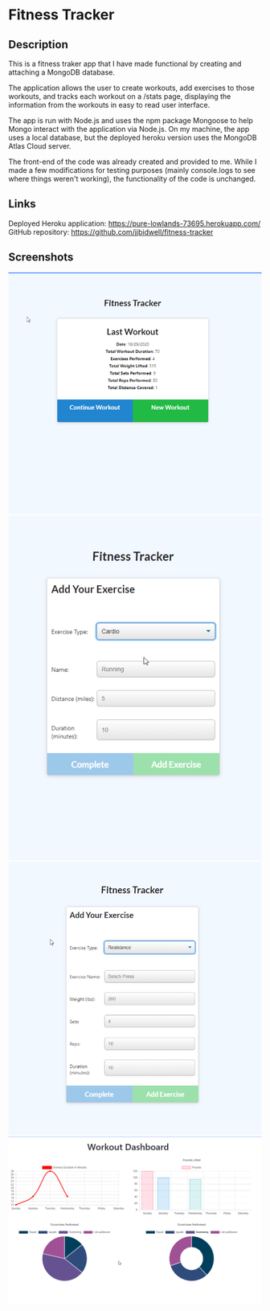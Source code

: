 # Fitness Tracker

## Description 

This is a fitness traker app that I have made functional by creating and attaching a MongoDB database. 

The application allows the user to create workouts, add exercises to those workouts, and tracks each workout on a /stats page, displaying the information from the workouts in easy to read user interface. 

The app is run with Node.js and uses the npm package Mongoose to help Mongo interact with the application via Node.js. On my machine, the app uses a local database, but the deployed heroku version uses the MongoDB Atlas Cloud server.  

The front-end of the code was already created and provided to me. While I made a few modifications for testing purposes (mainly console.logs to see where things weren't working), the functionality of the code is unchanged. 

## Links 
Deployed Heroku application: https://pure-lowlands-73695.herokuapp.com/  
GitHub repository: https://github.com/jjbidwell/fitness-tracker  

## Screenshots  

![Main page](public/images/main.png)  
![Cardio form](public/images/cardio.png)  
![Resistance form](public/images/resistance.png)  
![Stats page](public/images/stats.png)  